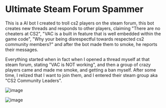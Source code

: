# Ultimate Steam Forum Spammer
 This is a AI bot I created to troll cs2 players on the steam forum, this bot creates new threads and responds to other players, claiming "There are no cheaters at CS2", "VAC is a built in feature that is well embedded within the game code", "Why your being disrespectful towards respected cs2 community members?" and after the bot made them to smoke, he reports their messages.

 Everything started when in fact when I opened a thread myself at that steam forum, stating "VAC is NOT working", and then a group of crazy players came and made me smoke, and getting a ban myself. After some time, I relized that I want to join them, and I entered their steam group aka "CS2 Community Leaders".

![image](https://github.com/user-attachments/assets/ebf72227-d366-4fdb-80f3-f859bc84bed6)

![image](https://github.com/user-attachments/assets/f350443a-d425-40b1-8df6-889fb1ae0e5d)
